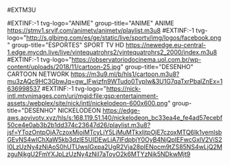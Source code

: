 #EXTM3U

#EXTINF:-1 tvg-logo="ANIME" group-title="ANIME" ANIME https://stmv1.srvif.com/animetv/animetv/playlist.m3u8
#EXTINF:-1 tvg-logo="http://s.glbimg.com/es/ge/static/live/sportv/img/logos/facebook.png"
group-title="ESPORTES"
SPORT TV HD
https://newedge.eu-central-1.edge.mycdn.live/live/vintequatrohrs2/vintequatrohrs2_2000/index.m3u8
#EXTINF:-1 tvg-logo="https://observatoriodocinema.uol.com.br/wp-content/uploads/2018/11/cartoon-25.jpg"
group-title="DESENHO"
CARTOON NETWORK
https://m3u9.ml/b/hls1/cartoon.m3u8?mu3zAQc9HC3GbwJq=gw_IFwizfn9WTudo0TypIw&3U1G7qaTxrPbalZnEx=1636998537
#EXTINF:-1 tvg-logo="https://nick-intl.mtvnimages.com/uri/mgid:file:gsp:entertainment-assets:/webplex/site/nick/intl/nickelodeon-600x600.png"
group-title="DESENHO"
NICKELODEON
https://edge-aws.aovivotv.xyz/hls/s:168.119.51.140/nickelodeon_bc33ea4e_fe4ad57ecebf50ce4e0ab3b2b1dd374c23647d26/playlist.m3u8?jsf=YTozOntpOjA7czoxMjoiMTcyLjY5LjMuMTkxIjtpOjE7czoxMTQ6Ik1vemlsbGEvNS4wIChXaW5kb3dzIE5UIDEwLjA7IFdpbjY0OyB4NjQpIEFwcGxlV2ViS2l0LzUzNy4zNiAoS0hUTUwsIGxpa2UgR2Vja28pIENocm9tZS85NS4wLjQ2MzguNjkgU2FmYXJpLzUzNy4zNiI7aToyO2k6MTYzNjk5NDkwMjt9
